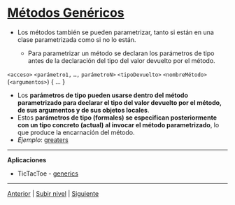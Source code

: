 # [Métodos Genéricos](README.md)




* Los métodos también se pueden parametrizar, tanto si están en una clase parametrizada como si no lo están.

	+ Para parametrizar un método se declaran los parámetros de tipo antes de la declaración del tipo del valor devuelto por el método.


`<acceso>` `<parámetro1,` `…,` `parámetroN>`
`<tipoDevuelto>` `<nombreMétodo>`(`<argumentos>`) {
	...
}


* Los **parámetros de tipo pueden usarse dentro del método parametrizado para declarar el tipo del valor devuelto por el método, de sus argumentos y de sus objetos locales**.
* Estos **parámetros de tipo (formales) se especifican posteriormente con un tipo concreto (actual) al invocar el método parametrizado**, lo que produce la encarnación del método.
* *Ejemplo*: [greaters](https://github.com/USantaTecla-tech-java/src/tree/main/src/main/java/es/usantatecla/aX_listas/a5_parametrized3)

---

**Aplicaciones**

* TicTacToe - [generics](https://github.com/USantaTecla-tech-java/src/tree/main/src/main/java/es/usantatecla/aX_ticTacToe/a9_generics)


---


[Anterior](../u3wildcardParameters/README.md) | [Subir nivel](../README.md) | [Siguiente](../u5collections/README.md)
